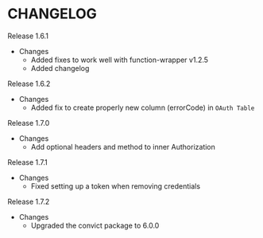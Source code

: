CHANGELOG
=============

Release 1.6.1
- Changes
  - Added fixes to work well with function-wrapper v1.2.5
  - Added changelog

Release 1.6.2
- Changes
  - Added fix to create properly new column (errorCode) in `OAuth Table`
  
Release 1.7.0
- Changes
  - Add optional headers and method to inner Authorization

Release 1.7.1
- Changes
  - Fixed setting up a token when removing credentials
  
Release 1.7.2
- Changes
  - Upgraded the convict package to 6.0.0
